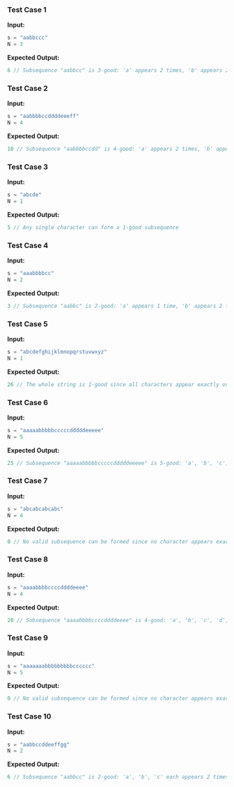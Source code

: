 ### Test Case 1

**Input:**

```cpp
s = "aabbccc"
N = 3
```

**Expected Output:**

```cpp
6 // Subsequence "aabbcc" is 3-good: 'a' appears 2 times, 'b' appears 2 times, 'c' appears 3 times
```

### Test Case 2

**Input:**

```cpp
s = "aabbbbccddddeeeff"
N = 4
```

**Expected Output:**

```cpp
10 // Subsequence "aabbbbccdd" is 4-good: 'a' appears 2 times, 'b' appears 4 times, 'c' appears 2 times, 'd' appears 4 times
```

### Test Case 3

**Input:**

```cpp
s = "abcde"
N = 1
```

**Expected Output:**

```cpp
5 // Any single character can form a 1-good subsequence
```

### Test Case 4

**Input:**

```cpp
s = "aaabbbbcc"
N = 2
```

**Expected Output:**

```cpp
3 // Subsequence "aabbc" is 2-good: 'a' appears 1 time, 'b' appears 2 times, 'c' appears 1 time
```

### Test Case 5

**Input:**

```cpp
s = "abcdefghijklmnopqrstuvwxyz"
N = 1
```

**Expected Output:**

```cpp
26 // The whole string is 1-good since all characters appear exactly once
```

### Test Case 6

**Input:**

```cpp
s = "aaaaabbbbbcccccdddddeeeee"
N = 5
```

**Expected Output:**

```cpp
25 // Subsequence "aaaaabbbbbcccccdddddeeeee" is 5-good: 'a', 'b', 'c', 'd', 'e' each appears 5 times
```

### Test Case 7

**Input:**

```cpp
s = "abcabcabcabc"
N = 4
```

**Expected Output:**

```cpp
0 // No valid subsequence can be formed since no character appears exactly 4 times
```

### Test Case 8

**Input:**

```cpp
s = "aaaabbbbccccddddeeee"
N = 4
```

**Expected Output:**

```cpp
20 // Subsequence "aaaabbbbccccddddeeee" is 4-good: 'a', 'b', 'c', 'd', 'e' each appears 4 times
```

### Test Case 9

**Input:**

```cpp
s = "aaaaaaabbbbbbbbbcccccc"
N = 5
```

**Expected Output:**

```cpp
0 // No valid subsequence can be formed since no character appears exactly 5 times
```

### Test Case 10

**Input:**

```cpp
s = "aabbccddeeffgg"
N = 2
```

**Expected Output:**

```cpp
6 // Subsequence "aabbcc" is 2-good: 'a', 'b', 'c' each appears 2 times
```
